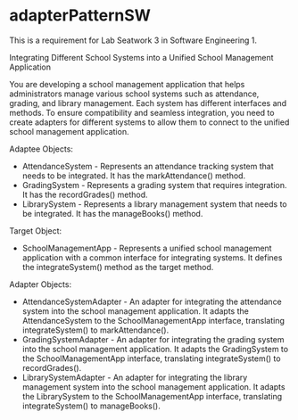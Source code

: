 # adapterPatternSW
This is a requirement for Lab Seatwork 3 in Software Engineering 1.

Integrating Different School Systems into a Unified School Management Application

You are developing a school management application that helps administrators manage various school systems such as attendance, grading, and library management. Each system has different interfaces and methods. To ensure compatibility and seamless integration, you need to create adapters for different systems to allow them to connect to the unified school management application.

<p>Adaptee Objects:</p>
<ul>
  <li>AttendanceSystem - Represents an attendance tracking system that needs to be integrated. It has the markAttendance() method.</li>
  <li>GradingSystem - Represents a grading system that requires integration. It has the recordGrades() method.</li>
  <li>LibrarySystem - Represents a library management system that needs to be integrated. It has the manageBooks() method.</li>
</ul>

<p>Target Object:</p>
<ul>
  <li>SchoolManagementApp - Represents a unified school management application with a common interface for integrating systems. It defines the integrateSystem() method as the target method.</li>
</ul>
  
<p>Adapter Objects:</p>
<ul>
  <li>AttendanceSystemAdapter - An adapter for integrating the attendance system into the school management application. It adapts the AttendanceSystem to the SchoolManagementApp interface, translating integrateSystem() to markAttendance().</li>
  <li>GradingSystemAdapter - An adapter for integrating the grading system into the school management application. It adapts the GradingSystem to the SchoolManagementApp interface, translating integrateSystem() to recordGrades().</li>
  <li>LibrarySystemAdapter - An adapter for integrating the library management system into the school management application. It adapts the LibrarySystem to the SchoolManagementApp interface, translating integrateSystem() to manageBooks().</li>
</ul>
